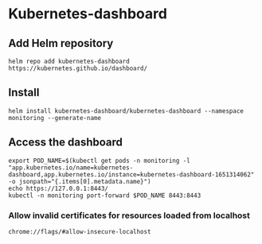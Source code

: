 # Kubernetes-dashboard

## Add Helm repository
```shell
helm repo add kubernetes-dashboard https://kubernetes.github.io/dashboard/
```

## Install
```shell
helm install kubernetes-dashboard/kubernetes-dashboard --namespace monitoring --generate-name
```

## Access the dashboard
```shell
export POD_NAME=$(kubectl get pods -n monitoring -l "app.kubernetes.io/name=kubernetes-dashboard,app.kubernetes.io/instance=kubernetes-dashboard-1651314062" -o jsonpath="{.items[0].metadata.name}")
echo https://127.0.0.1:8443/
kubectl -n monitoring port-forward $POD_NAME 8443:8443
```

### Allow invalid certificates for resources loaded from localhost
```
chrome://flags/#allow-insecure-localhost
```
